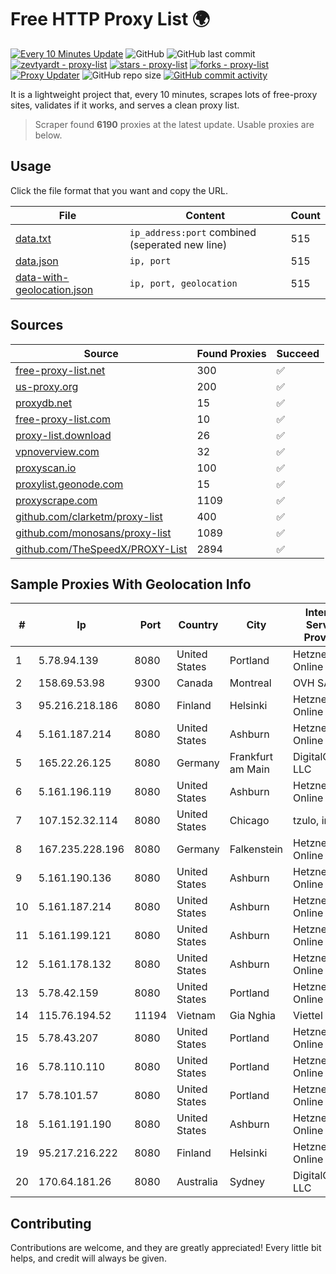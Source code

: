 
# Free HTTP Proxy List 🌍

[![Every 10 Minutes Update](https://github.com/mertguvencli/http-proxy-list/actions/workflows/main.yml/badge.svg?branch=main)](https://github.com/mertguvencli/http-proxy-list/actions/workflows/main.yml)
![GitHub](https://img.shields.io/github/license/mertguvencli/http-proxy-list)
![GitHub last commit](https://img.shields.io/github/last-commit/mertguvencli/http-proxy-list)
[![zevtyardt - proxy-list](https://img.shields.io/static/v1?label=zevtyardt&message=proxy-list&color=blue&logo=github)](https://github.com/zevtyardt/proxy-list "Go to GitHub repo")
[![stars - proxy-list](https://img.shields.io/github/stars/zevtyardt/proxy-list?style=social)](https://github.com/zevtyardt/proxy-list)
[![forks - proxy-list](https://img.shields.io/github/forks/zevtyardt/proxy-list?style=social)](https://github.com/zevtyardt/proxy-list)
[![Proxy Updater](https://github.com/zevtyardt/proxy-list/workflows/Proxy%20Updater/badge.svg)](https://github.com/zevtyardt/proxy-list/actions?query=workflow:"Proxy+Updater")
![GitHub repo size](https://img.shields.io/github/repo-size/zevtyardt/proxy-list)
[![GitHub commit activity](https://img.shields.io/github/commit-activity/m/zevtyardt/proxy-list?logo=commits)](https://github.com/zevtyardt/proxy-list/commits/main)

It is a lightweight project that, every 10 minutes, scrapes lots of free-proxy sites, validates if it works, and serves a clean proxy list.

> Scraper found **6190** proxies at the latest update. Usable proxies are below.

## Usage

Click the file format that you want and copy the URL.

|File|Content|Count|
|----|-------|-----|
|[data.txt](https://raw.githubusercontent.com/mertguvencli/http-proxy-list/main/proxy-list/data.txt)|`ip_address:port` combined (seperated new line)|515|
|[data.json](https://raw.githubusercontent.com/mertguvencli/http-proxy-list/main/proxy-list/data.json)|`ip, port`|515|
|[data-with-geolocation.json](https://raw.githubusercontent.com/mertguvencli/http-proxy-list/main/proxy-list/data-with-geolocation.json)|`ip, port, geolocation`|515|

## Sources

|Source|Found Proxies|Succeed|
|------|-------------|-------|
|[free-proxy-list.net](https://free-proxy-list.net)|300|✅|
|[us-proxy.org](https://www.us-proxy.org)|200|✅|
|[proxydb.net](http://proxydb.net)|15|✅|
|[free-proxy-list.com](https://free-proxy-list.com/?page=&port=&type%5B%5D=http&type%5B%5D=https&up_time=0&search=Search)|10|✅|
|[proxy-list.download](https://www.proxy-list.download/HTTP)|26|✅|
|[vpnoverview.com](https://vpnoverview.com/privacy/anonymous-browsing/free-proxy-servers)|32|✅|
|[proxyscan.io](https://www.proxyscan.io)|100|✅|
|[proxylist.geonode.com](https://proxylist.geonode.com/api/proxy-list?limit=300&page=1&sort_by=lastChecked&sort_type=desc&protocols=http,https)|15|✅|
|[proxyscrape.com](https://api.proxyscrape.com/v2/?request=displayproxies&protocol=http&timeout=10000&country=all&ssl=all&anonymity=all)|1109|✅|
|[github.com/clarketm/proxy-list](https://raw.githubusercontent.com/clarketm/proxy-list/master/proxy-list-raw.txt)|400|✅|
|[github.com/monosans/proxy-list](https://raw.githubusercontent.com/monosans/proxy-list/main/proxies/http.txt)|1089|✅|
|[github.com/TheSpeedX/PROXY-List](https://raw.githubusercontent.com/TheSpeedX/PROXY-List/master/http.txt)|2894|✅|


## Sample Proxies With Geolocation Info

|#|Ip|Port|Country|City|Internet Service Provider|
|-|--|----|-------|----|-------------------------|
|1|5.78.94.139|8080|United States|Portland|Hetzner Online GmbH|
|2|158.69.53.98|9300|Canada|Montreal|OVH SAS|
|3|95.216.218.186|8080|Finland|Helsinki|Hetzner Online GmbH|
|4|5.161.187.214|8080|United States|Ashburn|Hetzner Online GmbH|
|5|165.22.26.125|8080|Germany|Frankfurt am Main|DigitalOcean, LLC|
|6|5.161.196.119|8080|United States|Ashburn|Hetzner Online GmbH|
|7|107.152.32.114|8080|United States|Chicago|tzulo, inc.|
|8|167.235.228.196|8080|Germany|Falkenstein|Hetzner Online GmbH|
|9|5.161.190.136|8080|United States|Ashburn|Hetzner Online GmbH|
|10|5.161.187.214|8080|United States|Ashburn|Hetzner Online GmbH|
|11|5.161.199.121|8080|United States|Ashburn|Hetzner Online GmbH|
|12|5.161.178.132|8080|United States|Ashburn|Hetzner Online GmbH|
|13|5.78.42.159|8080|United States|Portland|Hetzner Online GmbH|
|14|115.76.194.52|11194|Vietnam|Gia Nghia|Viettel Group|
|15|5.78.43.207|8080|United States|Portland|Hetzner Online GmbH|
|16|5.78.110.110|8080|United States|Portland|Hetzner Online GmbH|
|17|5.78.101.57|8080|United States|Portland|Hetzner Online GmbH|
|18|5.161.191.190|8080|United States|Ashburn|Hetzner Online GmbH|
|19|95.217.216.222|8080|Finland|Helsinki|Hetzner Online GmbH|
|20|170.64.181.26|8080|Australia|Sydney|DigitalOcean, LLC|



## Contributing

Contributions are welcome, and they are greatly appreciated! Every
little bit helps, and credit will always be given.

